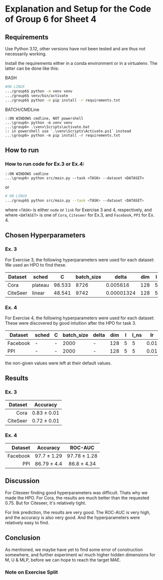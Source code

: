 # Explanation and Setup for the Code of Group 6 for Sheet 4

## Requirements

Use Python 3.12, other versions have not been tested and are thus not necessarily working.

Install the requirements either in a conda environment or in a virtualenv. The latter can be done like this:

BASH

```bash
#ON LINUX
.../group6$ python -m venv venv
.../group6$ venv/bin/activate
.../group6$ python -m pip install -r requirements.txt
```

BATCH/CMDLine

```batch
::ON WINDOWS cmdline, NOT powershell
...\group6> python -m venv venv
...\group6> .\venv\Scripts\activate.bat
:: in powershell use `.\venv\Scripts\Activate.ps1` instead
...\group6> python -m pip install -r requirements.txt
```

## How to run

### How to run code for Ex.3 or Ex.4:

```batch
::ON WINDOWS cmdline
...\group6> python src/main.py --task <TASK> --dataset <DATASET>
```

or

```bash
# ON LINUX
.../group6$ python src/main.py --task <TASK> --dataset <DATASET>
```

where `<TASK>` is either `node` or `link` for Exercise 3 and 4, respectively, and <br>
where `<DATASET>` is one of `Cora`, `Citeseer` for Ex.3, and  `Facebook`, `PPI` for Ex. 4.


## Chosen Hyperparameters

### Ex. 3

For Exercise 3, the following hyperparameters were used for each dataset:<br>
We used an HPO to find these.


| Dataset   | sched    | C      | batch_size | delta       | dim  | l   | l_ns | lr     | n_epochs | p   | q   |
|-----------|----------|--------|------------|-------------|------|-----|------|--------|----------|-----|-----|
| Cora      | plateau  | 98.533 | 8726       | 0.005616    | 128  | 5   | 5    | 0.006572 | 250      | 1   | 0.1 |
| CiteSeer  | linear   | 48.541 | 9742       | 0.00001324  | 128  | 5   | 5    | 0.0968   | 200      | 1   | 0.1 |


### Ex. 4

For Exercise 4, the following hyperparameters were used for each dataset:<br>
These were discovered by good intuition after the HPO for task 3. 

Dataset | sched | C | batch_size | delta | dim | l | l_ns | lr | n_epochs | p | q
--- | --- | --- | --- | --- | --- | --- | --- | --- | --- | --- | ---
Facebook | - | - | 2000 | - | 128 | 5 | 5 | 0.01 | 100 | 1.0 | 1.0
PPI | - | - | 2000 | - | 128 | 5 | 5 | 0.01 | 100 | 1.0 | 1.0

the non-given values were left at their default values.

## Results

### Ex. 3

Dataset | Accuracy
---: | :---:
Cora | 0.83 ± 0.01
CiteSeer | 0.72 ± 0.01

### Ex. 4

Dataset | Accuracy | ROC-AUC
---: | :---: | :---:
Facebook | 97.7 ± 1.29 |97.78 ± 1.28
PPI | 86.79 ± 4.4 | 86.8 ± 4.34

## Discussion

For Citeseer finding good hyperparameters was difficult. Thats why we made the HPO.
For Cora, the results are much better than the requested 0.75. But for Citeseer, it's relatively tight.

For link prediction, the results are very good. The ROC-AUC is very high, and the accuracy is also very good. And the hyperparameters were relatively easy to find.

## Conclusion

As mentioned, we maybe have yet to find some error of construction somewhere, and further experiment w/ much higher hidden dimensions for M, U & MLP, before we can hope to reach the target MAE.

### Note on Exercise Split


